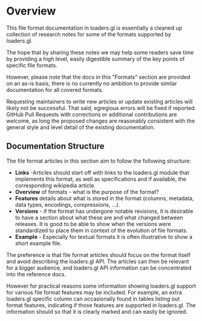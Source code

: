# Overview

This file format documentation in loaders.gl is essentially a cleaned up collection of research notes for some of the formats supported by loaders.gl.  

The hope that by sharing these notes we may help some readers save time by providing a high level, easily digestible summary of the key points of specific file formats. 

However, please note that the docs in this "Formats" section are provided on an as-is basis, there is no currently no ambition to provide similar documentation for all covered formats.

Requesting maintainers to write new articles or update existing articles will likely not be successful. That said, egregious errors will be fixed if reported. GitHub Pull Requests with corrections or additional contributions are welcome, as long the proposed changes are reasonably consistent with the general style and level detail of the existing documentation.

## Documentation Structure

The file format articles in this section aim to follow the following structure:

- **Links** -Articles should start off with links to the loaders.gl module that implements this format, as well as specifications and if available, the corresponding wikipedia article.
- **Overview** of formats - what is the purpose of the format?
- **Features** details about what is stored in the format (columns, metadata, data types, encodings, compressions, ...).
- **Versions** - if the format has undergone notable revisions, it is desirable to have a section about what these are and what changed between releases. It is good to be able to show when the versions were standardized to place them in context of the evolution of file formats.
- **Example** - Especially for textual formats it is often illustrative to show a short example file.

The preference is that file format articles should focus on the format itself and avoid describing the loaders.gl API. The articles  can then be relevant for a bigger audience, and loaders.gl API information can be concentrated into the reference docs. 

However for practical reasons some information showing loaders.gl support for various file format features may be included. For example, an extra loaders.gl specific column can occasionally found in tables listing out format features, indicating if those features are supported in loaders.gl. The information should so that it is clearly marked and can easily be ignored.
